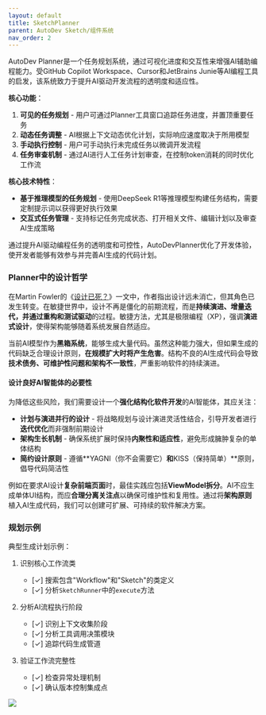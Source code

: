 ```yaml
---
layout: default
title: SketchPlanner
parent: AutoDev Sketch/组件系统
nav_order: 2
---
```


AutoDev Planner是一个任务规划系统，通过可视化进度和交互性来增强AI辅助编程能力。受GitHub Copilot Workspace、Cursor和JetBrains Junie等AI编程工具的启发，该系统致力于提升AI驱动开发流程的透明度和适应性。

**核心功能**：

1. **可见的任务规划** - 用户可通过Planner工具窗口追踪任务进度，并置顶重要任务
2. **动态任务调整** - AI根据上下文动态优化计划，实际响应速度取决于所用模型
3. **手动执行控制** - 用户可手动执行未完成任务以微调开发流程
4. **任务审查机制** - 通过AI进行人工任务计划审查，在控制token消耗的同时优化工作流

**核心技术特性**：

- **基于推理模型的任务规划** - 使用DeepSeek R1等推理模型构建任务结构，需要定制提示词以获得更好执行效果
- **交互式任务管理** - 支持标记任务完成状态、打开相关文件、编辑计划以及审查AI生成策略

通过提升AI驱动编程任务的透明度和可控性，AutoDevPlanner优化了开发体验，使开发者能够有效参与并完善AI生成的代码计划。

### Planner中的设计哲学

在Martin Fowler的《[设计已死？](https://www.martinfowler.com/articles/designDead.html)》一文中，作者指出设计远未消亡，但其角色已发生转变。在敏捷世界中，设计不再是僵化的前期流程，而是**持续演进、增量迭代，并通过重构和测试驱动**的过程。敏捷方法，尤其是极限编程（XP），强调**演进式设计**，使得架构能够随着系统发展自然适应。

当前AI模型作为**黑箱系统**，能够生成大量代码。虽然这种能力强大，但如果生成的代码缺乏合理设计原则，**在规模扩大时将产生危害**。结构不良的AI生成代码会导致**技术债务、可维护性问题和架构不一致性**，严重影响软件的持续演进。

#### 设计良好AI智能体的必要性

为降低这些风险，我们需要设计一个**强化结构化软件开发**的AI智能体，其应关注：

- **计划与演进并行的设计** - 将战略规划与设计演进灵活性结合，引导开发者进行**迭代优化**而非强制前期设计
- **架构生长机制** - 确保系统扩展时保持**内聚性和适应性**，避免形成臃肿复杂的单体结构
- **简约设计原则** - 遵循**YAGNI（你不会需要它）**和**KISS（保持简单）**原则，倡导代码简洁性

例如在要求AI设计**复杂前端页面**时，最佳实践应包括**ViewModel拆分**。AI不应生成单体UI结构，而应**合理分离关注点**以确保可维护性和复用性。通过将**架构原则**植入AI生成代码，我们可以创建可扩展、可持续的软件解决方案。

### 规划示例

典型生成计划示例：

1. 识别核心工作流类
    - [✓] 搜索包含"Workflow"和"Sketch"的类定义
    - [✓] 分析`SketchRunner`中的`execute`方法

2. 分析AI流程执行阶段
    - [✓] 识别上下文收集阶段
    - [✓] 分析工具调用决策模块
    - [✓] 追踪代码生成管道

3. 验证工作流完整性
    - [✓] 检查异常处理机制
    - [✓] 确认版本控制集成点

![](https://unitmesh.cc/auto-dev/autodev-plan-sketch.png)
